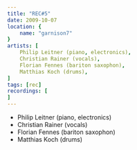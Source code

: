 ```yaml
---
title: "REC#5"
date: 2009-10-07
location: {
    name: "garnison7"
}
artists: [
    Philip Leitner (piano, electronics),
    Christian Rainer (vocals),
    Florian Fennes (bariton saxophon),
    Matthias Koch (drums),
]
tags: [rec]
recordings: [
]
---
```

- Philip Leitner (piano, electronics)
- Christian Rainer (vocals)
- Florian Fennes (bariton saxophon)
- Matthias Koch (drums)
